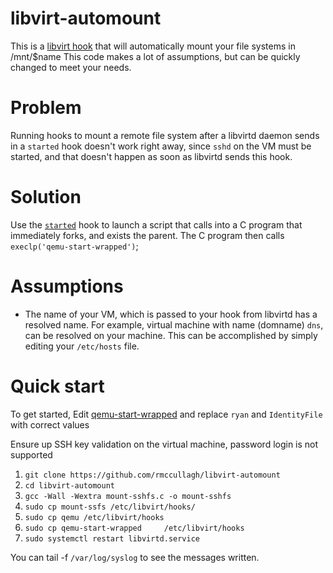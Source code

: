 # libvirt-automount
This is a [libvirt hook](https://www.libvirt.org/hooks.html) that will automatically mount your file systems in /mnt/$name This code makes a lot of assumptions, but can be quickly
changed to meet your needs.

# Problem
Running hooks to mount a remote file system after a libvirtd daemon sends in a `started` hook doesn't work right away, since `sshd` on the VM must 
be started, and that doesn't happen as soon as libvirtd sends this hook.

# Solution
Use the [`started`](https://www.libvirt.org/hooks.html#qemu) hook to launch a script that calls into a C program that immediately forks, and exists the parent. The C program
then calls `execlp('qemu-start-wrapped')`;

# Assumptions
- The name of your VM, which is passed to your hook from libvirtd has a resolved name. For example, virtual machine with name (domname) `dns`, can be resolved on your machine. This can be accomplished by simply editing your `/etc/hosts` file.

# Quick start
To get started, Edit [qemu-start-wrapped](https://github.com/rmccullagh/libvirt-automount/blob/master/qemu-start-wrapped#L34) and replace `ryan` and `IdentityFile` with correct values

Ensure up SSH key validation on the virtual machine, password login is not supported
    
  1. `git clone https://github.com/rmccullagh/libvirt-automount`
  2. `cd libvirt-automount`
  3. `gcc -Wall -Wextra mount-sshfs.c -o mount-sshfs`
  4. `sudo cp mount-ssfs /etc/libvirt/hooks/` 
  5. `sudo cp qemu /etc/libvirt/hooks`
  6. `sudo cp qemu-start-wrapped	 /etc/libvirt/hooks`
  7. `sudo systemctl restart libvirtd.service`
  
  
 You can tail -f `/var/log/syslog` to see the messages written. 
